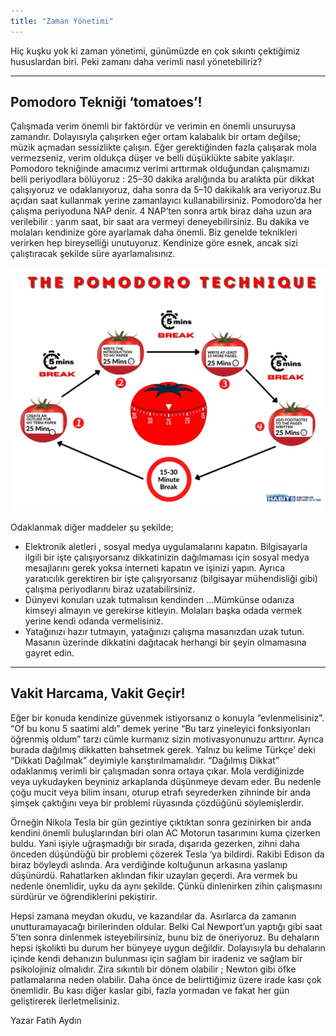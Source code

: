 ```yaml
---
title: "Zaman Yönetimi"
---
```


Hiç kuşku yok ki zaman yönetimi, günümüzde en çok sıkıntı çektiğimiz hususlardan biri. Peki zamanı daha verimli nasıl yönetebiliriz?

---

## Pomodoro Tekniği ‘tomatoes’!
Çalışmada verim önemli bir faktördür ve verimin en önemli unsuruysa zamandır. Dolayısıyla çalışırken eğer ortam kalabalık bir ortam değilse; müzik açmadan sessizlikte çalışın. Eğer gerektiğinden fazla çalışarak mola vermezseniz, verim oldukça düşer ve belli düşüklükte sabite yaklaşır. Pomodoro tekniğinde amacımız verimi arttırmak olduğundan çalışmamızı belli periyodlara bölüyoruz : 25–30 dakika aralığında bu aralıkta pür dikkat çalışıyoruz ve odaklanıyoruz, daha sonra da 5–10 dakikalık ara veriyoruz.Bu açıdan saat kullanmak yerine zamanlayıcı kullanabilirsiniz. Pomodoro’da her çalışma periyoduna NAP denir. 4 NAP’ten sonra artık biraz daha uzun ara verilebilir : yarım saat, bir saat ara vermeyi deneyebilirsiniz. Bu dakika ve molaları kendinize göre ayarlamak daha önemli. Biz genelde teknikleri verirken hep bireyselliği unutuyoruz. Kendinize göre esnek, ancak sizi çalıştıracak şekilde süre ayarlamalısınız.

![Pomodoro Teknik](images/pomodoro-teknik.png)

Odaklanmak diğer maddeler şu şekilde;

-   Elektronik aletleri , sosyal medya uygulamalarını kapatın. Bilgisayarla ilgili bir işte çalışıyorsanız dikkatinizin dağılmaması için sosyal medya mesajlarını gerek yoksa interneti kapatın ve işinizi yapın. Ayrıca yaratıcılık gerektiren bir işte çalışıyorsanız (bilgisayar mühendisliği gibi) çalışma periyodlarını biraz uzatabilirsiniz.
-   Dünyevi konuları uzak tutmalısın kendinden …Mümkünse odanıza kimseyi almayın ve gerekirse kitleyin. Molaları başka odada vermek yerine kendi odanda vermelisiniz.
-   Yatağınızı hazır tutmayın, yatağınızı çalışma masanızdan uzak tutun. Masanın üzerinde dikkatini dağıtacak herhangi bir şeyin olmamasına gayret edin.

---

## Vakit Harcama, Vakit Geçir!
Eğer bir konuda kendinize güvenmek istiyorsanız o konuyla “evlenmelisiniz”. “Of bu konu 5 saatimi aldı” demek yerine “Bu tarz yineleyici fonksiyonları öğrenmiş oldum” tarzı cümle kurmanız sizin motivasyonunuzu arttırır. Ayrıca burada dağılmış dikkatten bahsetmek gerek. Yalnız bu kelime Türkçe’ deki “Dikkati Dağılmak” deyimiyle karıştırılmamalıdır. “Dağılmış Dikkat” odaklanmış verimli bir çalışmadan sonra ortaya çıkar. Mola verdiğinizde veya uykudayken beyniniz arkaplanda düşünmeye devam eder. Bu nedenle çoğu mucit veya bilim insanı, oturup etrafı seyrederken zihninde bir anda şimşek çaktığını veya bir problemi rüyasında çözdüğünü söylemişlerdir.

Örneğin Nikola Tesla bir gün gezintiye çıktıktan sonra gezinirken bir anda kendini önemli buluşlarından biri olan AC Motorun tasarımını kuma çizerken buldu. Yani işiyle uğraşmadığı bir sırada, dışarıda gezerken, zihni daha önceden düşündüğü bir problemi çözerek Tesla ‘ya bildirdi. Rakibi Edison da biraz böyleydi aslında. Ara verdiğinde koltuğunun arkasına yaslanıp düşünürdü. Rahatlarken aklından fikir uzayları geçerdi. Ara vermek bu nedenle önemlidir, uyku da aynı şekilde. Çünkü dinlenirken zihin çalışmasını sürdürür ve öğrendiklerini pekiştirir.

Hepsi zamana meydan okudu, ve kazandılar da. Asırlarca da zamanın unutturamayacağı birilerinden oldular. Belki Cal Newport’un yaptığı gibi saat 5’ten sonra dinlenmek isteyebilirsiniz, bunu biz de öneriyoruz. Bu dehaların hepsi işkolikti bu durum her bünyeye uygun değildir. Dolayısıyla bu dehaların içinde kendi dehanızın bulunması için sağlam bir iradeniz ve sağlam bir psikolojiniz olmalıdır. Zira sıkıntılı bir dönem olabilir ; Newton gibi öfke patlamalarına neden olabilir. Daha önce de belirttiğimiz üzere irade kası çok önemlidir. Bu kası diğer kaslar gibi, fazla yormadan ve fakat her gün geliştirerek ilerletmelisiniz.

Yazar
Fatih Aydın